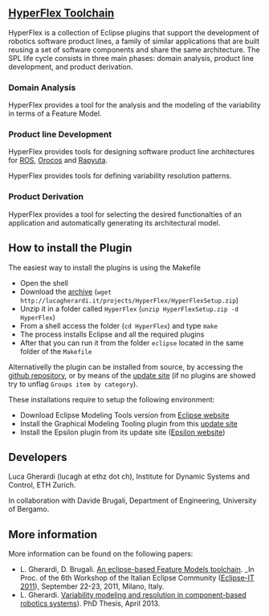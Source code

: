 ## [HyperFlex Toolchain](http://robotics-unibg.github.com/HyperFlex/)

HyperFlex is a collection of Eclipse plugins that support the development of robotics software product lines, a family of similar applications that are built reusing a set of software components and share the same architecture. The SPL life cycle consists in three main phases: domain analysis, product line development, and product derivation.


### Domain Analysis

HyperFlex provides a tool for the analysis and the modeling of the variability in terms of a Feature Model.

### Product line Development

HyperFlex provides tools for designing software product line architectures for [ROS](http://www.ros.org), [Orocos](http://www.orocos.org) and [Rapyuta](http://www.rapyuta.org).

HyperFlex provides tools for defining variability resolution patterns.

### Product Derivation

HyperFlex provides a tool for selecting the desired functionalties of an application and automatically generating its architectural model.

## How to install the Plugin

The easiest way to install the plugins is using the Makefile
* Open the shell
* Download the [archive](http://lucagherardi.it/projects/HyperFlex/HyperFlexSetup.zip) (`wget http://lucagherardi.it/projects/HyperFlex/HyperFlexSetup.zip`)
* Unzip it in a folder called `HyperFlex` (`unzip HyperFlexSetup.zip -d HyperFlex`)
* From a shell access the folder (`cd HyperFlex`) and type `make`
* The process installs Eclipse and all the required plugins
* After that you can run it from the folder `eclipse` located in the same folder of the `Makefile`

Alternativelly the plugin can be installed from source, by accessing the [github repository](https://github.com/Robotics-UniBG/HyperFlex), or by means of the [update site](http://lucagherardi.it/projects/HyperFlex/UpdateSite) (if no plugins are showed try to unflag `Groups item by category`).

These installations require to setup the following environment:

* Download Eclipse Modeling Tools version from [Eclipse website](http://www.eclipse.org/downloads/)
* Install the Graphical Modeling Tooling plugin from this [update site](http://download.eclipse.org/modeling/gmp/gmf-tooling/updates/releases/)
* Install the Epsilon plugin from its update site ([Epsilon website](http://www.eclipse.org/epsilon/download/))

## Developers

Luca Gherardi (lucagh at ethz dot ch), Institute for Dynamic Systems and Control, ETH Zurich.

In collaboration with Davide Brugali, Department of Engineering, University of Bergamo.

## More information

More information can be found on the following papers:

* L. Gherardi, D. Brugali. [An eclipse-based Feature Models toolchain](http://www.best-of-robotics.org/pages/publications/UniBergamo_EclipseIT2011.pdf). _In Proc. of the 6th Workshop of the Italian Eclipse Community ([Eclipse-IT 2011](http://2011.eclipse-it.org/home/)), September 22-23, 2011, Milano, Italy.
* L. Gherardi. [Variability modeling and resolution in component-based robotics systems](http://lucagherardi.it/wp-content/papercite-data/pdf/gherardi2013variability.pdf)). PhD Thesis, April 2013.
